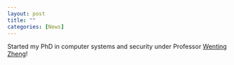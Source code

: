 ```yaml
---
layout: post
title: ""
categories: [News]
---
```

Started my PhD in computer systems and security under Professor <a href="https://wzheng.github.io/" target="_blank">Wenting Zheng</a>!

